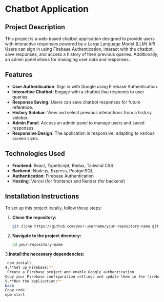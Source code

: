# Chatbot Application

## Project Description

This project is a web-based chatbot application designed to provide users with interactive responses powered by a Large Language Model (LLM) API. Users can sign in using Firebase Authentication, interact with the chatbot, save responses, and access a history of their previous queries. Additionally, an admin panel allows for managing user data and responses.

## Features

- **User Authentication**: Sign in with Google using Firebase Authentication.
- **Interactive Chatbot**: Engage with a chatbot that responds to user queries.
- **Response Saving**: Users can save chatbot responses for future reference.
- **History Sidebar**: View and select previous interactions from a history sidebar.
- **Admin Panel**: Access an admin panel to manage users and saved responses.
- **Responsive Design**: The application is responsive, adapting to various screen sizes.
  
## Technologies Used

- **Frontend**: React, TypeScript, Redux, Tailwind CSS
- **Backend**: Node.js, Express, PostgreSQL
- **Authentication**: Firebase Authentication
- **Hosting**: Vercel (for frontend) and Render (for backend)

## Installation Instructions

To set up this project locally, follow these steps:

1. **Clone the repository:**
   ```bash
   git clone https://github.com/your-username/your-repository-name.git

2. **Navigate to the project directory:**
   ```bash
   cd your-repository-name
3.**Install the necessary dependencies:**
   ```bash
    npm install
4.**Set up Firebase:**
    Create a Firebase project and enable Google authentication.
Copy your Firebase configuration settings and update them in the firebaseconfig.ts file.
5.**Run the application:**
  bash
  Copy code
  npm start
 
